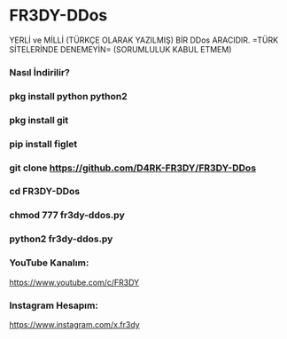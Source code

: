 # FR3DY-DDos
YERLİ ve MİLLİ (TÜRKÇE OLARAK YAZILMIŞ) BİR DDos ARACIDIR. =TÜRK SİTELERİNDE DENEMEYİN= (SORUMLULUK KABUL ETMEM)

### Nasıl İndirilir?

### pkg install python python2

### pkg install git

### pip install figlet

### git clone https://github.com/D4RK-FR3DY/FR3DY-DDos

### cd FR3DY-DDos

### chmod 777 fr3dy-ddos.py

### python2  fr3dy-ddos.py

### YouTube Kanalım:

https://www.youtube.com/c/FR3DY

### Instagram Hesapım:

https://www.instagram.com/x.fr3dy
